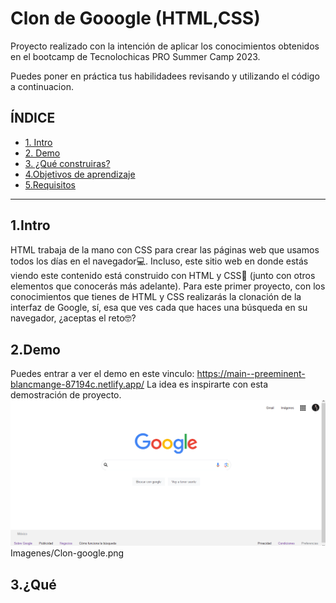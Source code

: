 # Clon de Gooogle (HTML,CSS)

Proyecto realizado con la intención de aplicar los conocimientos obtenidos en el bootcamp de Tecnolochicas PRO Summer Camp 2023.

Puedes poner en práctica tus habilidadees revisando y utilizando el código a continuacion.

## ÍNDICE

* [1. Intro](https://github.com/EsmeraldaFloreSK/clon-de-google#1intro)
 * [2. Demo](url)
*  [3. ¿Qué construiras?](url)
*  [4.Objetivos de aprendizaje](url)
*  [5.Requisitos](url)

***
## 1.Intro

HTML trabaja de la mano con CSS para crear las páginas web que usamos todos los días en el navegador💻. Incluso, este sitio web en donde estás viendo este contenido está construido con HTML y CSS🤯 (junto con otros elementos que conocerás más adelante). Para este primer proyecto, con los conocimientos que tienes de HTML y CSS realizarás la clonación de la interfaz de Google, sí, esa que ves cada que haces una búsqueda en su navegador, ¿aceptas el reto🤓?

## 2.Demo

Puedes entrar a ver el demo en este vinculo: https://main--preeminent-blancmange-87194c.netlify.app/
La idea es inspirarte con esta demostración de proyecto. 
![imagen](Imagenes/Clon-google.png)
Imagenes/Clon-google.png

## 3.¿Qué



